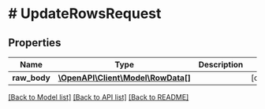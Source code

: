 # # UpdateRowsRequest

## Properties

Name | Type | Description | Notes
------------ | ------------- | ------------- | -------------
**raw_body** | [**\OpenAPI\Client\Model\RowData[]**](RowData.md) |  | [optional]

[[Back to Model list]](../../README.md#models) [[Back to API list]](../../README.md#endpoints) [[Back to README]](../../README.md)

